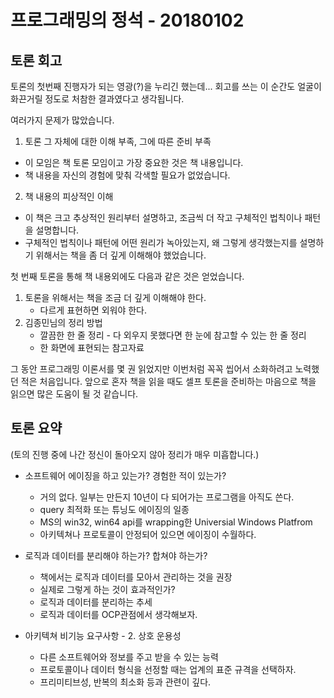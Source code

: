 # 프로그래밍의 정석 - 20180102

## 토론 회고
토론의 첫번째 진행자가 되는 영광(?)을 누리긴 했는데... 회고를 쓰는 이 순간도 얼굴이 화끈거릴 정도로 처참한 결과였다고 생각됩니다.

여러가지 문제가 많았습니다.
1. 토론 그 자체에 대한 이해 부족, 그에 따른 준비 부족
* 이 모임은 책 토론 모임이고 가장 중요한 것은 책 내용입니다.
* 책 내용을 자신의 경험에 맞춰 각색할 필요가 없었습니다.

2. 책 내용의 피상적인 이해
* 이 책은 크고 추상적인 원리부터 설명하고, 조금씩 더 작고 구체적인 법칙이나 패턴을 설명합니다.
* 구체적인 법칙이나 패턴에 어떤 원리가 녹아있는지, 왜 그렇게 생각했는지를 설명하기 위해서는 책을 좀 더 깊게 이해해야 했었습니다.

첫 번째 토론을 통해 책 내용외에도 다음과 같은 것은 얻었습니다.
1. 토론을 위해서는 책을 조금 더 깊게 이해해야 한다.
    * 다르게 표현하면 외워야 한다.
2. 김종민님의 정리 방법
    * 깔끔한 한 줄 정리 - 다 외우지 못했다면 한 눈에 참고할 수 있는 한 줄 정리
    * 한 화면에 표현되는 참고자료

그 동안 프로그래밍 이론서를 몇 권 읽었지만 이번처럼 꼭꼭 씹어서 소화하려고 노력했던 적은 처음입니다. 앞으로 혼자 책을 읽을 때도 셀프 토론을 준비하는 마음으로 책을 읽으면 많은 도움이 될 것 같습니다.

## 토론 요약
(토의 진행 중에 나간 정신이 돌아오지 않아 정리가 매우 미흡합니다.)

* 소프트웨어 에이징을 하고 있는가? 경험한 적이 있는가?
    * 거의 없다. 일부는 만든지 10년이 다 되어가는 프로그램을 아직도 쓴다.
    * query 최적화 또는 튜닝도 에이징의 일종
    * MS의 win32, win64 api를 wrapping한 Universial Windows Platfrom
    * 아키텍쳐나 프로토콜이 안정되어 있으면 에이징이 수월하다.

* 로직과 데이터를 분리해야 하는가? 합쳐야 하는가?
    * 책에서는 로직과 데이터를 모아서 관리하는 것을 권장
    * 실제로 그렇게 하는 것이 효과적인가?
    * 로직과 데이터를 분리하는 추세
    * 로직과 데이터를 OCP관점에서 생각해보자.

* 아키텍쳐 비기능 요구사항 - 2. 상호 운용성
    * 다른 소프트웨어와 정보를 주고 받을 수 있는 능력
    * 프로토콜이나 데이터 형식을 선정할 때는 업계의 표준 규격을 선택하자.
    * 프리미티브성, 반복의 최소화 등과 관련이 깊다.
